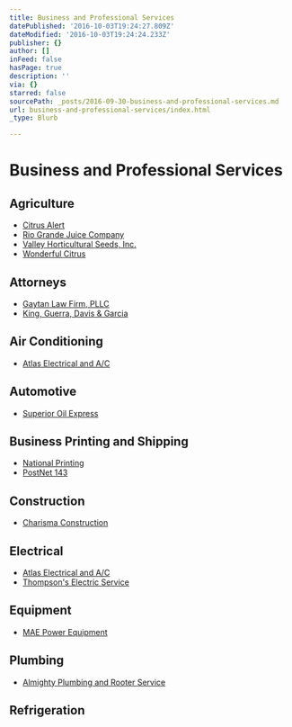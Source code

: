 ```yaml
---
title: Business and Professional Services
datePublished: '2016-10-03T19:24:27.809Z'
dateModified: '2016-10-03T19:24:24.233Z'
publisher: {}
author: []
inFeed: false
hasPage: true
description: ''
via: {}
starred: false
sourcePath: _posts/2016-09-30-business-and-professional-services.md
url: business-and-professional-services/index.html
_type: Blurb

---
```

# Business and Professional Services

## Agriculture

* [Citrus Alert][0]
* [Rio Grande Juice Company][1]
* [Valley Horticultural Seeds, Inc.][2]
* [Wonderful Citrus][3]

## Attorneys

* [Gaytan Law Firm, PLLC][4]
* [King, Guerra, Davis & Garcia][5]

## Air Conditioning

* [Atlas Electrical and A/C][6]

## Automotive

* [Superior Oil Express][7]

## Business Printing and Shipping

* [National Printing][8]
* [PostNet 143][9]

## Construction

* [Charisma Construction][10]

## Electrical

* [Atlas Electrical and A/C][6]
* [Thompson's Electric Service][11]

## Equipment

* [MAE Power Equipment][12]

## Plumbing

* [Almighty Plumbing and Rooter Service][13]

## Refrigeration

[0]: https://www.facebook.com/SuperiorOilExpress/ "Texas Citrus Pest & Disease Management"
[1]: http://riograndejuice.com/ "Rio Grande Juice Company"
[2]: http://host.trustab.org/valleyhorticulturalseeds "Valley Horticultural Seeds"
[3]: http://www.wonderfulcitrus.com/ "Wonderful Citrus"
[4]: http://gaytanlaw.com/ "Gaytan Law Firm"
[5]: http://missionlaw.com/ "Mission Law"
[6]: http://atlasrgv.com/ "Atlas Electrical & A/C"
[7]: https://www.facebook.com/SuperiorOilExpress/ "Superior Oil Express"
[8]: https://www.facebook.com/National-Printing-512849568772900/ "National Printing"
[9]: http://www.postnet.com/mission-tx143 "PostNet"
[10]: http://directory.missionchamber.com/listing/charisma-construction/ "Charisma Construction"
[11]: http://directory.missionchamber.com/listing/thompsons-electric-service/ "Thompson's Electric Service"
[12]: http://www.maepower.com/ "Mission Auto Electric Power Equipment"
[13]: https://g.co/kgs/WOx19g "Almighty Plumbing"